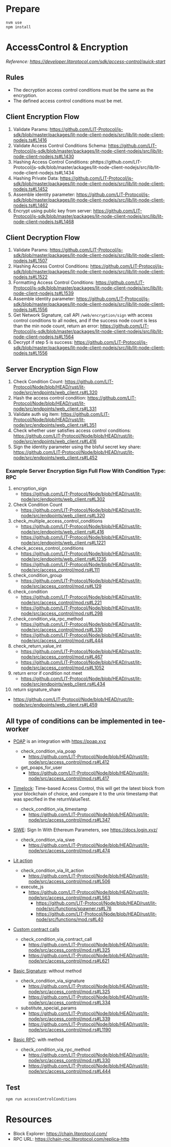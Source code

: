# Prepare
```shell
nvm use
npm install 
```

# AccessControl & Encryption

*Reference: https://developer.litprotocol.com/sdk/access-control/quick-start*

## Rules

- The decryption access control conditions must be the same as the encryption.
- The defined access control conditions must be met.

## Client Encryption Flow

1. Validate Params: https://github.com/LIT-Protocol/js-sdk/blob/master/packages/lit-node-client-nodejs/src/lib/lit-node-client-nodejs.ts#L1416
2. Validate Access Control Conditions Schema: https://github.com/LIT-Protocol/js-sdk/blob/master/packages/lit-node-client-nodejs/src/lib/lit-node-client-nodejs.ts#L1430
3. Hashing Access Control Conditions: phttps://github.com/LIT-Protocol/js-sdk/blob/master/ackages/lit-node-client-nodejs/src/lib/lit-node-client-nodejs.ts#L1434
4. Hashing Private Data: https://github.com/LIT-Protocol/js-sdk/blob/master/packages/lit-node-client-nodejs/src/lib/lit-node-client-nodejs.ts#L1452
5. Assemble identity parameter: https://github.com/LIT-Protocol/js-sdk/blob/master/packages/lit-node-client-nodejs/src/lib/lit-node-client-nodejs.ts#L1462
6. Encrypt using public key from server: https://github.com/LIT-Protocol/js-sdk/blob/master/packages/lit-node-client-nodejs/src/lib/lit-node-client-nodejs.ts#L1468

## Client Decryption Flow

1. Validate Params: https://github.com/LIT-Protocol/js-sdk/blob/master/packages/lit-node-client-nodejs/src/lib/lit-node-client-nodejs.ts#L1507
2. Hashing Access Control Conditions: https://github.com/LIT-Protocol/js-sdk/blob/master/packages/lit-node-client-nodejs/src/lib/lit-node-client-nodejs.ts#L1522
3. Formatting Access Control Conditions: https://github.com/LIT-Protocol/js-sdk/blob/master/packages/lit-node-client-nodejs/src/lib/lit-node-client-nodejs.ts#L1539
4. Assemble identity parameter: https://github.com/LIT-Protocol/js-sdk/blob/master/packages/lit-node-client-nodejs/src/lib/lit-node-client-nodejs.ts#L1556
5. Get Network Signature, call API `/web/encryption/sign` with access control conditions to all nodes, and if the success node count is less than the min node count, return an error: https://github.com/LIT-Protocol/js-sdk/blob/master/packages/lit-node-client-nodejs/src/lib/lit-node-client-nodejs.ts#L1564
6. Decrypt if step 5 is success: https://github.com/LIT-Protocol/js-sdk/blob/master/packages/lit-node-client-nodejs/src/lib/lit-node-client-nodejs.ts#L1556

## Server Encryption Sign Flow

1. Check Condition Count: https://github.com/LIT-Protocol/Node/blob/HEAD/rust/lit-node/src/endpoints/web_client.rs#L320
2. Hash the access control condition: https://github.com/LIT-Protocol/Node/blob/HEAD/rust/lit-node/src/endpoints/web_client.rs#L331
3. Validate auth sig item: https://github.com/LIT-Protocol/Node/blob/HEAD/rust/lit-node/src/endpoints/web_client.rs#L351
4. Check whether user satisfies access control conditions: https://github.com/LIT-Protocol/Node/blob/HEAD/rust/lit-node/src/endpoints/web_client.rs#L416
5. Sign the identity parameter using the blsful secret key share: https://github.com/LIT-Protocol/Node/blob/HEAD/rust/lit-node/src/endpoints/web_client.rs#L452

### Example Server Encryption Sign Full Flow With Condition Type: RPC

1. encryption_sign
   - https://github.com/LIT-Protocol/Node/blob/HEAD/rust/lit-node/src/endpoints/web_client.rs#L302
2. Check Condition Count
   - https://github.com/LIT-Protocol/Node/blob/HEAD/rust/lit-node/src/endpoints/web_client.rs#L320
3. check_multiple_access_control_conditions
   - https://github.com/LIT-Protocol/Node/blob/HEAD/rust/lit-node/src/endpoints/web_client.rs#L416
   - https://github.com/LIT-Protocol/Node/blob/HEAD/rust/lit-node/src/endpoints/web_client.rs#L1221
4. check_access_control_conditions
   - https://github.com/LIT-Protocol/Node/blob/HEAD/rust/lit-node/src/endpoints/web_client.rs#L1235
   - https://github.com/LIT-Protocol/Node/blob/HEAD/rust/lit-node/src/access_control/mod.rs#L111
5. check_condition_group
   - https://github.com/LIT-Protocol/Node/blob/HEAD/rust/lit-node/src/access_control/mod.rs#L129
6. check_condition
   - https://github.com/LIT-Protocol/Node/blob/HEAD/rust/lit-node/src/access_control/mod.rs#L221
   - https://github.com/LIT-Protocol/Node/blob/HEAD/rust/lit-node/src/access_control/mod.rs#L298
7. check_condition_via_rpc_method
   - https://github.com/LIT-Protocol/Node/blob/HEAD/rust/lit-node/src/access_control/mod.rs#L330
   - https://github.com/LIT-Protocol/Node/blob/HEAD/rust/lit-node/src/access_control/mod.rs#L444
8. check_return_value_int
   - https://github.com/LIT-Protocol/Node/blob/HEAD/rust/lit-node/src/access_control/mod.rs#L467
   - https://github.com/LIT-Protocol/Node/blob/HEAD/rust/lit-node/src/access_control/mod.rs#L1052
9. return error if condition not meet
   - https://github.com/LIT-Protocol/Node/blob/HEAD/rust/lit-node/src/endpoints/web_client.rs#L434
10. return signature_share
   - https://github.com/LIT-Protocol/Node/blob/HEAD/rust/lit-node/src/endpoints/web_client.rs#L459

## All type of conditions can be implemented in tee-worker

- [POAP](https://developer.litprotocol.com/sdk/access-control/evm/poap) is an integration with https://poap.xyz
  - check_condition_via_poap
    - https://github.com/LIT-Protocol/Node/blob/HEAD/rust/lit-node/src/access_control/mod.rs#L412
  - get_poaps_for_user
    - https://github.com/LIT-Protocol/Node/blob/HEAD/rust/lit-node/src/access_control/mod.rs#L417

- [Timelock](https://developer.litprotocol.com/sdk/access-control/evm/timelock): Time-based Access Control, this will get the latest block from your blockchain of choice, and compare it to the unix timestamp that was specified in the returnValueTest.
  - check_condition_via_timestamp
    - https://github.com/LIT-Protocol/Node/blob/HEAD/rust/lit-node/src/access_control/mod.rs#L347

- [SIWE](https://developer.litprotocol.com/sdk/access-control/evm/siwe): Sign In With Ethereum Parameters, see https://docs.login.xyz/
  - check_condition_via_siwe
    - https://github.com/LIT-Protocol/Node/blob/HEAD/rust/lit-node/src/access_control/mod.rs#L474

- [Lit action](https://developer.litprotocol.com/sdk/access-control/lit-action-conditions)
  - check_condition_via_lit_action
    - https://github.com/LIT-Protocol/Node/blob/HEAD/rust/lit-node/src/access_control/mod.rs#L506
  - execute_js
    - https://github.com/LIT-Protocol/Node/blob/HEAD/rust/lit-node/src/access_control/mod.rs#L563
      - https://github.com/LIT-Protocol/Node/blob/HEAD/rust/lit-node/src/functions/spawner.rs#L76
      - https://github.com/LIT-Protocol/Node/blob/HEAD/rust/lit-node/src/functions/mod.rs#L40

- [Custom contract calls](https://developer.litprotocol.com/sdk/access-control/evm/custom-contract-calls)
  - check_condition_via_contract_call
    - https://github.com/LIT-Protocol/Node/blob/HEAD/rust/lit-node/src/access_control/mod.rs#L325
    - https://github.com/LIT-Protocol/Node/blob/HEAD/rust/lit-node/src/access_control/mod.rs#L621

- [Basic Signature](https://developer.litprotocol.com/sdk/access-control/evm/basic-examples#a-specific-wallet-address): without method
  - check_condition_via_signature
    - https://github.com/LIT-Protocol/Node/blob/HEAD/rust/lit-node/src/access_control/mod.rs#L325
    - https://github.com/LIT-Protocol/Node/blob/HEAD/rust/lit-node/src/access_control/mod.rs#L334
  - substitute_special_params
    - https://github.com/LIT-Protocol/Node/blob/HEAD/rust/lit-node/src/access_control/mod.rs#L339
    - https://github.com/LIT-Protocol/Node/blob/HEAD/rust/lit-node/src/access_control/mod.rs#L1190

- [Basic RPC](https://developer.litprotocol.com/sdk/access-control/evm/basic-examples): with method
  - check_condition_via_rpc_method
    - https://github.com/LIT-Protocol/Node/blob/HEAD/rust/lit-node/src/access_control/mod.rs#L330
    - https://github.com/LIT-Protocol/Node/blob/HEAD/rust/lit-node/src/access_control/mod.rs#L444


## Test

```shell
npm run accessControlConditions 
```

# Resources

- Block Explorer: https://chain.litprotocol.com/
- RPC URL: https://chain-rpc.litprotocol.com/replica-http
